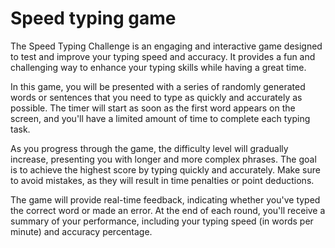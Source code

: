 # Speed typing game

The Speed Typing Challenge is an engaging and interactive game designed to test and improve your typing speed and accuracy. It provides a fun and challenging way to enhance your typing skills while having a great time.

In this game, you will be presented with a series of randomly generated words or sentences that you need to type as quickly and accurately as possible. The timer will start as soon as the first word appears on the screen, and you'll have a limited amount of time to complete each typing task.

As you progress through the game, the difficulty level will gradually increase, presenting you with longer and more complex phrases. The goal is to achieve the highest score by typing quickly and accurately. Make sure to avoid mistakes, as they will result in time penalties or point deductions.

The game will provide real-time feedback, indicating whether you've typed the correct word or made an error. At the end of each round, you'll receive a summary of your performance, including your typing speed (in words per minute) and accuracy percentage.

